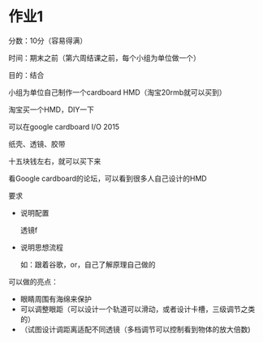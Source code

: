 # 作业1

分数：10分（容易得满）

时间：期末之前（第六周结课之前，每个小组为单位做一个）

目的：结合



小组为单位自己制作一个cardboard HMD（淘宝20rmb就可以买到）



淘宝买一个HMD，DIY一下



可以在google cardboard I/O 2015



纸壳、透镜、胶带



十五块钱左右，就可以买下来



看Google cardboard的论坛，可以看到很多人自己设计的HMD



要求

- 说明配置

  透镜f

- 说明思想流程

  如：跟着谷歌，or，自己了解原理自己做的



可以做的亮点：

- 眼睛周围有海绵来保护
- 可以调整眼距（可以设计一个轨道可以滑动，或者设计卡槽，三级调节之类的）
- （试图设计调距离适配不同透镜（多档调节可以控制看到物体的放大倍数)



